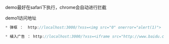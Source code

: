 demo最好在safari下执行，chrome会自动进行拦截

demo1访问地址

```js
* 弹框 ：  http://localhost:3000/?xss=<img src="0" onerror="alert(1)">

* 植入广告 ： http://localhost:3000/?xss=<iframe src="http://www.baidu.com">

```